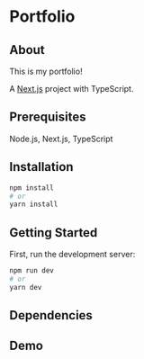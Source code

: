 # Portfolio

## About

This is my portfolio!

A [Next.js](https://nextjs.org/) project with TypeScript.

## Prerequisites

Node.js, Next.js, TypeScript

## Installation

```bash
npm install
# or
yarn install
```

## Getting Started

First, run the development server:

```bash
npm run dev
# or
yarn dev
```

## Dependencies

## Demo
